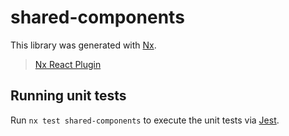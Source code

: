 # shared-components

This library was generated with [Nx](https://nx.dev).

> [Nx React Plugin](https://nx.dev/latest/react/plugins/react/schematics)

## Running unit tests

Run `nx test shared-components` to execute the unit tests via [Jest](https://jestjs.io).
